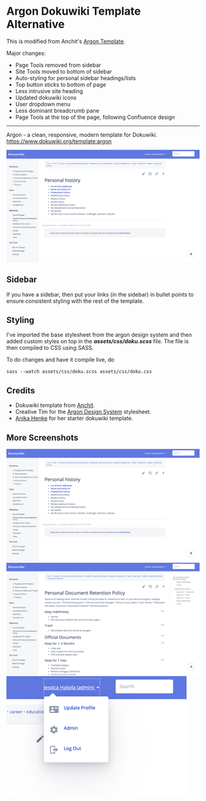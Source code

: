 # Argon Dokuwiki Template Alternative

This is modified from Anchit's [Argon Template]( https://www.dokuwiki.org/template:argon).

Major changes:

* Page Tools removed from sidebar
* Site Tools moved to bottom of sidebar
* Auto-styling for personal sidebar headings/lists
* Top button sticks to bottom of page
* Less intrusive site heading
* Updated dokuwiki icons
* User dropdown menu
* Less dominant breadcrumb pane
* Page Tools at the top of the page, following Confluence design

___

Argon - a clean, responsive, modern template for Dokuwiki.
https://www.dokuwiki.org/template:argon

![Screenshot](screenshots/1.png)

## Sidebar

If you have a sidebar, then put your links (in the sidebar) in bullet points to ensure consistent styling with the rest of the template.

## Styling

I've imported the base stylesheet from the argon design system and then added custom styles on top in the ___assets/css/doku.scss___ file. The file is then compiled to CSS using SASS.

To do changes and have it compile live, do
```
sass --watch assets/css/doku.scss assets/css/doku.css
```

## Credits
* Dokuwiki template from [Anchit](https://github.com/IceWreck/Argon-Dokuwiki-Template).
* Creative Tim for the [Argon Design System](https://github.com/creativetimofficial/argon-design-system) stylesheet. 
* [Anika Henke](https://github.com/selfthinker) for her starter dokuwiki template.

## More Screenshots

![Screenshot](screenshots/1.png)
![Screenshot](screenshots/3.png)
![Screenshot](screenshots/2.png)
